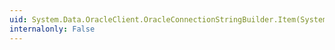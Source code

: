 ```yaml
---
uid: System.Data.OracleClient.OracleConnectionStringBuilder.Item(System.String)
internalonly: False
---
```

